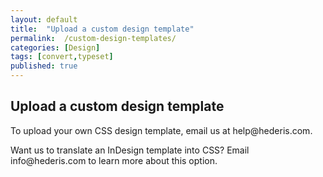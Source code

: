 ```yaml
---
layout: default
title:  "Upload a custom design template"
permalink:  /custom-design-templates/
categories: [Design]
tags: [convert,typeset]
published: true
---
```


<section data-type="chapter" class="hsecchapter" data-hederis-type="hsecchapter" id="custom-design-templates" data-pi-attrs="id: custom-design-templates; data-tags: convert,typeset;" role="doc-chapter" data-tags="convert,typeset" data-author-name=" " data-book-title=" " title="Upload a custom design template"><h1 data-hederis-type="hblkchaptitle" class="hblkchaptitle" id="pJhrMZjjd">Upload a custom design template</h1><p class="hblkp" data-hederis-type="hblkp" id="pvJJJwMxK">To upload your own CSS design template, email us at help@hederis.com.</p><p class="hblkp" data-hederis-type="hblkp" id="pU61VYELr">Want us to translate an InDesign template into CSS? Email info@hederis.com to learn more about this option.</p></section>